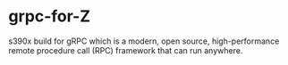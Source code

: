 # grpc-for-Z
s390x build for gRPC which is a modern, open source, high-performance remote procedure call (RPC) framework that can run anywhere.
